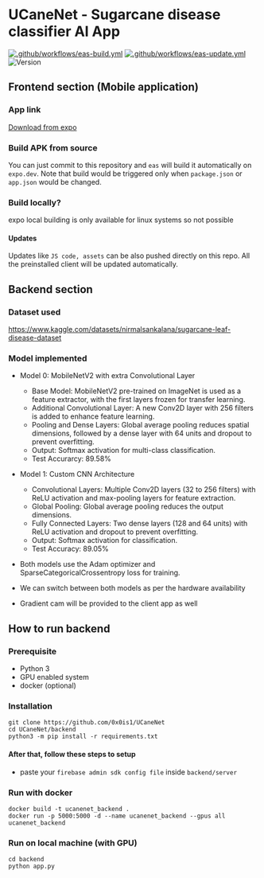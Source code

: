 # UCaneNet - Sugarcane disease classifier AI App
[![.github/workflows/eas-build.yml](https://github.com/0x0is1/UCaneNet/actions/workflows/eas-build.yml/badge.svg)](https://github.com/0x0is1/UCaneNet/actions/workflows/eas-build.yml) [![.github/workflows/eas-update.yml](https://github.com/0x0is1/UCaneNet/actions/workflows/eas-update.yml/badge.svg)](https://github.com/0x0is1/UCaneNet/actions/workflows/eas-update.yml) ![Version](https://img.shields.io/badge/Version-1.0.4-red)

## Frontend section (Mobile application)
### App link
[Download from expo](https://expo.dev/accounts/bhoomi-ml/projects/bhoomi/builds/efe10904-159a-4dea-96dc-3139e412f4e2)

### Build APK from source
You can just commit to this repository and `eas` will build it automatically on `expo.dev`. Note that build would be triggered only when `package.json` or `app.json` would be changed.

### Build locally?
expo local building is only available for linux systems so not possible

#### Updates
Updates like `JS code, assets` can be also pushed directly on this repo. All the preinstalled client will be updated automatically.

## Backend section
### Dataset used 
https://www.kaggle.com/datasets/nirmalsankalana/sugarcane-leaf-disease-dataset

### Model implemented
- Model 0: MobileNetV2 with extra Convolutional Layer
  - Base Model: MobileNetV2 pre-trained on ImageNet is used as a feature extractor, with the first layers frozen for transfer learning.
  - Additional Convolutional Layer: A new Conv2D layer with 256 filters is added to enhance feature learning.
  - Pooling and Dense Layers: Global average pooling reduces spatial dimensions, followed by a dense layer with 64 units and dropout to prevent overfitting.
  - Output: Softmax activation for multi-class classification.
  - Test Accurarcy: 89.58%
    
- Model 1: Custom CNN Architecture
  - Convolutional Layers: Multiple Conv2D layers (32 to 256 filters) with ReLU activation and max-pooling layers for feature extraction.
  - Global Pooling: Global average pooling reduces the output dimensions.
  - Fully Connected Layers: Two dense layers (128 and 64 units) with ReLU activation and dropout to prevent overfitting.
  - Output: Softmax activation for classification.
  - Test Accuracy: 89.05%

- Both models use the Adam optimizer and SparseCategoricalCrossentropy loss for training.
- We can switch between both models as per the hardware availability
- Gradient cam will be provided to the client app as well

## How to run backend
### Prerequisite
- Python 3
- GPU enabled system
- docker (optional)

### Installation
```
git clone https://github.com/0x0is1/UCaneNet
cd UCaneNet/backend
python3 -m pip install -r requirements.txt
```
#### After that, follow these steps to setup
- paste your `firebase admin sdk config file` inside `backend/server`

### Run with docker
```
docker build -t ucanenet_backend .
docker run -p 5000:5000 -d --name ucanenet_backend --gpus all ucanenet_backend
```

### Run on local machine (with GPU)
```
cd backend
python app.py
```
